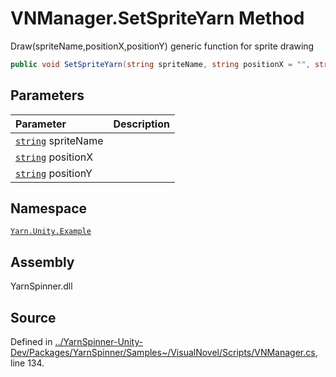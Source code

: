 <!-- This file was generated by a tool. Do not edit this file by hand. -->

# VNManager.SetSpriteYarn Method
Draw(spriteName,positionX,positionY) generic function
for sprite drawing

```csharp
public void SetSpriteYarn(string spriteName, string positionX = "", string positionY = "")
```

## Parameters
|Parameter|Description|
|:---|:---|
|[`string`](https://docs.microsoft.com/dotnet/api/System.String) spriteName||
|[`string`](https://docs.microsoft.com/dotnet/api/System.String) positionX||
|[`string`](https://docs.microsoft.com/dotnet/api/System.String) positionY||


## Namespace
[`Yarn.Unity.Example`](/api/csharp/yarn.unity.example/README.md)

## Assembly
YarnSpinner.dll

## Source
Defined in [../YarnSpinner-Unity-Dev/Packages/YarnSpinner/Samples~/VisualNovel/Scripts/VNManager.cs](https://github.com/YarnSpinnerTool/YarnSpinner-Unity//blob/develop/Samples~/VisualNovel/Scripts/VNManager.cs#L134), line 134.
